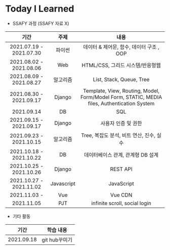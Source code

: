# Today I Learned



- SSAFY 과정  (SSAFY 자료 X)

|          기간           |    주제    |                             내용                             |
| :---------------------: | :--------: | :----------------------------------------------------------: |
| 2021.07.19 - 2021.07.30 |   파이썬   |           데이터 & 제어문, 함수, 데이터 구조 , OOP           |
| 2021.08.02 - 2021.08.06 |    Web     |               HTML/CSS, 그리드 시스템/반응형웹               |
| 2021.08.09 - 2021.08.27 |  알고리즘  |                   List, Stack, Queue, Tree                   |
| 2021.08.30 - 2021.09.17 |   Django   | Template, View, Routing, Model, Form/Model Form, STATIC, MEDIA files, Authentication System |
|       2021.09.14        |     DB     |                             SQL                              |
| 2021.09.15 - 2021.09.17 |   Django   |                     사용자 인증 및 권한                      |
| 2021.09.23 - 2021.10.15 |  알고리즘  |           Tree, 복잡도 분석, 비트 연산, 진수, 실수           |
| 2021.10.18 - 2021.10.22 |     DB     |              데이터베이스 관계, 관계형 DB 설계               |
| 2021.10.25 - 2021.10.26 |   Django   |                           REST API                           |
| 2021.10.27 - 2021.11.02 | Javascript |                          JavaScript                          |
|      2021.11.03 -       |    Vue     |                           Vue CDN                            |
|       2021.11.05        |    PJT     |                infinite scroll, social login                 |

- 기타 활동

|    기간    |   학습 내용   |
| :--------: | :-----------: |
| 2021.09.18 | git hub꾸미기 |


